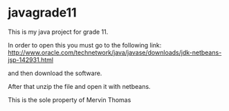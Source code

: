 # javagrade11
This is my java project for grade 11. 

In order to open this you must go to the following link: http://www.oracle.com/technetwork/java/javase/downloads/jdk-netbeans-jsp-142931.html

and then download the software. 

After that unzip the file and open it with netbeans. 

This is the sole property of Mervin Thomas
